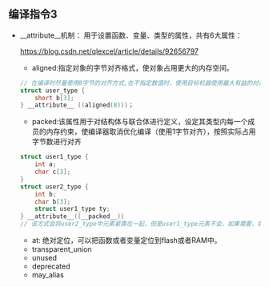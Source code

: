 ## 编译指令3
* __attribute__机制： 用于设置函数、变量、类型的属性，共有6大属性：

    <https://blog.csdn.net/qlexcel/article/details/92656797>

  * aligned:指定对象的字节对齐格式，使对象占用更大的内存空间。

  ```c
  // 在编译时尽量使用8字节的对齐方式,在不指定数值时，使用目标机器使用最大有益的对齐方式。
  struct user_type {
      short b[3];
  } __attribute__ ((aligned(8)))；
  ```
  * packed:该属性用于对结构体与联合体进行定义，设定其类型内每一个成员的内存约束，使编译器取消优化编译（使用1字节对齐），按照实际占用字节数进行对齐

  ```c
  struct user1_type {
      int a;
      char c[3];
  }
  struct user2_type {
      int b;
      char b[3];
      struct user1_type ty;
  } __attribute__((__packed__))
  // 该方式会将user2_type中元素紧靠在一起，但是user1_type元素不会，如果需要，需要在struct user2_type也声明packed
  ```
  * at: 绝对定位，可以把函数或者变量定位到flash或者RAM中。
  * transparent_union
  * unused
  * deprecated
  * may_alias
